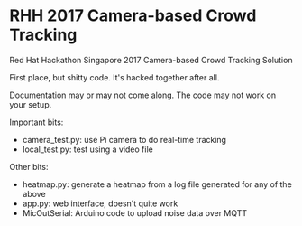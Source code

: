 # RHH 2017 Camera-based Crowd Tracking

Red Hat Hackathon Singapore 2017 Camera-based Crowd Tracking Solution

First place, but shitty code. It's hacked together after all.

Documentation may or may not come along. The code may not work on your setup. 

Important bits:
- camera_test.py: use Pi camera to do real-time tracking
- local_test.py: test using a video file


Other bits:
- heatmap.py: generate a heatmap from a log file generated for any of the above
- app.py: web interface, doesn't quite work
- MicOutSerial: Arduino code to upload noise data over MQTT
